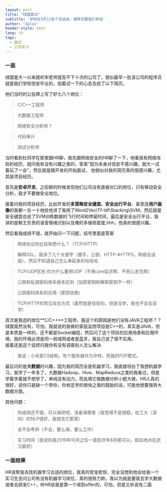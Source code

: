 ```yaml
---
layout: post
title: "绿盟面试"
subtitle: '学校在5月11有个双选会，辅导员要我们参加'
author: "Zplus"
header-style: text
lang: ch
tags:
  - 面试
  - 工作实习
---
```


### 一面

绿盟是大一以来就听宋老师提及不下十次的公司了，貌似最早一批该公司的程序员就是我们学校信安毕业的，抱着试一下的心态去投了以下简历。

他们当时的公告牌上写了好七八个岗位：
> C/C++工程师

> 大数据工程师

> 网络安全分析师？

> 代码审计

> 测试分析师

当时看到杜同学在那里跟HR聊，我先跟网络安全的HR聊了一下，他看我有网络攻防的经历，就问我有没有兴趣之类的，答案“因为本身对信安不感兴趣，就大一试着玩了一会”，然后就是跟开发的开始面试，	 他貌似对我的简历真的很感兴趣，尤其是项目经历。

首先是**安卓开发**，之前聊的时候发现他们公司没有直接对口的岗位，只有移动安全分析，我才不要做安全岗位。

接着问我的项目经历，比如开发的**多策略安全键盘、安全出行平台**、甚至连**用户画像**的我都一五一十地给他讲了我用了Word2Vec\Tf-Idf\Stacking\SVM，然后就是安全键盘也说了SVM训练数据的飞行时间和停留时间，最后是安全出行平台，我讲的是赖王负责的语音情绪识别以及俺的多维核密度,hhh，他真的很感兴趣。

然后看我成绩不错，就开始问一下问题，括号里面是答案

> 网络协议你比较熟悉什么？（TCP/HTTP）
> 

> 解释SSL，我讲了几个关键字（握手，公钥，HTTP-》HTTPS，网络会话层），然后不知道自己怎么串起来的哈哈哈

> 
> TCP/UDP区别 你为什么要用UDP（不用care延迟啊、不担心丢包啊）

> 
> 公钥和私钥密码体系根本区别（加密密钥和解密密钥不一样）

> 
> 公钥密码体系的应用（密钥协商）

> 
> TCP/HTTP的常见攻击方式（虽然我是信安的，但是没学，我也不会去自学）


其次是我选的岗位**C/C++**工程师，报这个的原因是他们没有JAVA工程师？？绿盟竟然没有，可怕，我就说的我做的家庭监控项目是C++的，其实是JAVA，但是本质是一样的，还不都是Socket编程，然后问了这个项目的应用场景和应用环境，我的环境必须是同一局域网或者是蓝牙，我自己说了很不实用。<br>接着还是这个监控问我你有没有调查别人怎么解决.<br> 
> 我说：小米是CS结构，有个服务器作为中转，而我的P2P模式。

最后问的是**大数据**的兴趣，因为我的简历全是机器学习，我直接坦白了我想机器学习，我学了一年多了，大数据Hadoop、Hive、MapReduce之类的我看过，但是学着学着就不想学了，单纯没有动力，而且用它做数据分析小题大做，HR人真的很好，说你只是缺一个带你，你肯定学的很快之类的鼓励的话，可能他想要我转大数据方面。

其他问题：
>  你成绩还不错，可以保研吧，准备保哪里（我觉得不是很稳，哈工大（深圳）的NLP很好，我想去它那里）

> 会不会考研（不会，要么保，要么工作）

> 实习时间（我说的是2019年10月之后一直到次年8月都可以，假如地点在武汉最好）

### 一面结果

HR说帮我去找机器学习合适的岗位，我真的受宠若惊，完全没想到他会给我一个实习生去问公司有没有机器学习岗位，真的很努力欸。我以为就是要我去学大数据或者去研发C++，听HR说我是第一个收到offer的，可怕，但是又听说有二面
